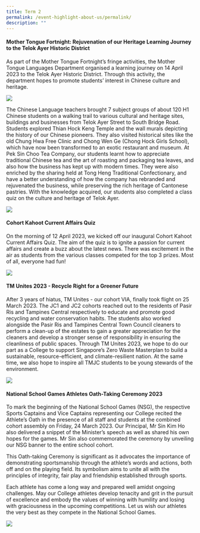 ```yaml
---
title: Term 2
permalink: /event-highlight-about-us/permalink/
description: ""
---
```

#### Mother Tongue Fortnight: Rejuvenation of our Heritage Learning Journey to the Telok Ayer Historic District 

As part of the Mother Tongue Fortnight’s fringe activities, the Mother Tongue Languages Department organised a learning journey on 14 April 2023 to the Telok Ayer Historic District. Through this activity, the department hopes to promote students’ interest in Chinese culture and heritage.

![](/images/Event%20Highlights/2023/Term%202/CL%20Learning%20Journey/2023-t2-events-cllj_01.jpg)

The Chinese Language teachers brought 7 subject groups of about 120 H1 Chinese students on a walking trail to various cultural and heritage sites, buildings and businesses from Telok Ayer Street to South Bridge Road. Students explored Thian Hock Keng Temple and the wall murals depicting the history of our Chinese pioneers. They also visited historical sites like the old Chung Hwa Free Clinic and Chong Wen Ge (Chong Hock Girls School), which have now been transformed to an exotic restaurant and museum. At Pek Sin Choo Tea Company, our students learnt how to appreciate traditional Chinese tea and the art of roasting and packaging tea leaves, and also how the business has kept up with modern times. They were also enriched by the sharing held at Tong Heng Traditional Confectionary, and have a better understanding of how the company has rebranded and rejuvenated the business, while preserving the rich heritage of Cantonese pastries. With the knowledge acquired, our students also completed a class quiz on the culture and heritage of Telok Ayer. 

![](/images/Event%20Highlights/2023/Term%202/CL%20Learning%20Journey/2023-t2-events-cllj_02.jpg)

#### Cohort Kahoot Current Affairs Quiz

On the morning of 12 April 2023, we kicked off our inaugural Cohort Kahoot Current Affairs Quiz. The aim of the quiz is to ignite a passion for current affairs and create a buzz about the latest news. There was excitement in the air as students from the various classes competed for the top 3 prizes. Most of all, everyone had fun!

![](/images/Event%20Highlights/2023/Term%202/Cohort%20Kahoot/2023-t2-events-kahoot_01.jpg)

#### TM Unites 2023 - Recycle Right for a Greener Future

After 3 years of hiatus, TM Unites - our cohort VIA, finally took flight on 25 March 2023. The JC1 and JC2 cohorts reached out to the residents of Pasir Ris and Tampines Central respectively to educate and promote good recycling and water conservation habits. The students also worked alongside the Pasir Ris and Tampines Central Town Council cleaners to perform a clean-up of the estates to gain a greater appreciation for the cleaners and develop a stronger sense of responsibility in ensuring the cleanliness of public spaces. Through TM Unites 2023, we hope to do our part as a College to support Singapore’s Zero Waste Masterplan to build a sustainable, resource-efficient, and climate-resilient nation. At the same time, we also hope to inspire all TMJC students to be young stewards of the environment.

![](/images/Event%20Highlights/2023/Term%202/Cohort%20VIA%20TM%20Unites/2023-T2-Events-TMUnites_01.jpg)

#### National School Games Athletes Oath-Taking Ceremony 2023

To mark the beginning of the National School Games (NSG), the respective Sports Captains and Vice Captains representing our College recited the Athlete’s Oath in the presence of all staff and students at the combined cohort assembly on Friday, 24 March 2023. Our Principal, Mr Sin Kim Ho also delivered a snippet of the Minister’s speech as well as shared his own hopes for the games. Mr Sin also commemorated the ceremony by unveiling our NSG banner to the entire school cohort.

This Oath-taking Ceremony is significant as it advocates the importance of demonstrating sportsmanship through the athlete’s words and actions, both off and on the playing field. Its symbolism aims to unite all with the principles of integrity, fair play and friendship established through sports. 

Each athlete has come a long way and prepared well amidst ongoing challenges. May our College athletes develop tenacity and grit in the pursuit of excellence and embody the values of winning with humility and losing with graciousness in the upcoming competitions. Let us wish our athletes the very best as they compete in the National School Games.

![](/images/Event%20Highlights/2023/Term%202/Oath%20Taking/2023-T2-Events-OathTaking_01.jpg)